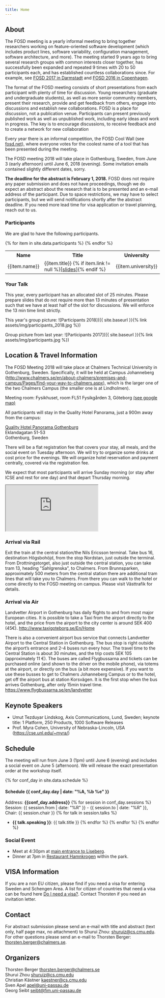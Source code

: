 ```yaml
---
title: Home
---
```

## About
The FOSD meeting is a yearly informal meeting to bring together researchers working on feature-oriented software development (which includes product lines, software variability, configuration management, software architecture, and more).
The meeting started 9 years ago to bring several research groups with common interests closer together, has successfully been expanded and repeated 9 times with 20 to 50 participants each, and has established countless collaborations since. For example, see [FOSD 2017 in Darmstadt](http://fosd.net/2017) and [FOSD 2016 in Copenhagen](http://fosd.net/2016).

The format of the FOSD meeting consists of short presentations from each participant with plenty of time for discussion.
Young researchers (graduate and undergraduate students), as well as more senior community members, present their research, provide and get feedback from others, engage into discussions and establish new collaborations.
FOSD is a place for discussion, not a publication venue.
Participants can present previously published work as well as unpublished work, including early ideas and work in progress.
The key is to encourage discussions, to receive feedback and to create a network for new collaboration

Every year there is an informal competition, the FOSD Cool Wall (see [fosd.net](http://fosd.net)), where everyone votes for the coolest name of a tool that has been presented during the meeting.

The FOSD meeting 2018 will take place in Gothenburg, Sweden, from June 3 (early afternoon) until June 6, 2018 (evening). Some invitation emails contained slightly different dates, sorry.

**The deadline for the abstract is February 1, 2018.**
FOSD does not require any paper submission and does not have proceedings, though we do expect an abstract about the research that is to be presented and an e-mail address of the participant.
Due to space restrictions, we may have to select participants, but we will send notifications shortly after the abstract deadline.
If you need more lead time for visa application or travel planning, reach out to us.

### Participants
We are glad to have the following participants.

<table>
  <tr>
    <th>Name</th>
    <th>Title</th>
    <th>University</th>
  </tr>
  {% for item in site.data.participants %}
  <tr>
   <td width="20%">{{item.name}}</td>
   <td width="70%">{{item.title}} {% if item.link != null %}<a href={{item.link}} target="_blank" >[slides]</a>{% endif %}</td>
   <td width="10%">{{item.university}}</td>
  </tr>
 {% endfor %}

</table>




### Your Talk
This year, every participant has an allocated slot of 25 minutes.
Please prepare slides that do not require more than 13 minutes of presentation such that we have at least half of the slot for discussions.
We will enforce the 13 min time limit strictly.

This year's group picture:
![Participants 2018]({{ site.baseurl }}{% link assets/img/participants_2018.jpg %})

Group picture from last year:
![Participants 2017]({{ site.baseurl }}{% link assets/img/participants.jpg %})

## Location & Travel Information
The FOSD Meeting 2018 will take place at Chalmers Technical University in Gothenburg, Sweden. Specifically, it will be held at Campus Johanneberg (<http://www.chalmers.se/en/about-chalmers/premises-and-campus/Pages/find-your-way-to-chalmers.aspx>), which is the larger one of the two Chalmers Campus (the smaller one is at Lindholmen).

Meeting room:
Fysikhuset, room FL51
Fysikgården 3,
Göteborg
[(see google map)](<https://goo.gl/maps/HZ1x1HBsFEJ2>)

All participants will stay in the Quality Hotel Panorama, just a 900m away from the campus:

[Quality Hotel Panorama Gothenburg](http://quality-hotel-panorama.gothenburg-hotels.com/en/)  
Eklandagatan 51-53  
Gothenburg, Sweden

There will be a flat registration fee that covers your stay, all meals, and the social event on Tuesday afternoon.
We will try to organize some drinks at cost price for the evenings. We will organize hotel reservation and payment centrally, covered via the registration fee.

We expect that most participants will arrive Sunday morning (or stay after ICSE and rest for one day) and that depart Thursday morning. 

<iframe id="gmaps_iframe" src="https://www.google.com/maps/d/u/0/embed?mid=12wUdM3p8OOwO0XIvDJo-c7W2r9k7f42e"></iframe>

### Arrival via Rail
Exit the train at the central station/the Nils Ericsson terminal.  Take bus 16, destination Högsbohöjd, from the stop Nordstan, just outside the terminal. From Drottningstorget, also just outside the central station, you can take tram 13, heading "Sahlgrenska", to Chalmers. From Brunnsparken, approximately 500 meters from the central station there are additional tram lines that will take you to Chalmers. From there you can walk to the hotel or come directly to the FOSD meeting on campus. Please visit Västtrafik for details.  

### Arrival via Air
Landvetter Airport in Gothenburg has daily flights to and from most major European cities. It is possible to take a Taxi from the airport directly to the hotel, and the price from the airport to the city center is around SEK 400 (45€).
<http://www.taxigoteborg.se/En/Home>

There is also a convenient airport bus service that connects Landvetter Airport to the Central Station in Gothenburg. The bus stop is right outside the airport’s entrance and 2-4 buses run every hour. The travel time to the Central Station is about 30 minutes, and the trip costs SEK 105 (approximately 11 €). The buses are called Flygbussarna and tickets can be purchased online (and shown to the driver on the mobile phone), via totems at the airport, or directly on the bus (a bit more expensive). If you want to use these busses to get to Chalmers Johanneberg Campus or to the hotel, get off the airport bus at station Korsvägen. It is the first stop when the bus arrives Gothenburg, after only 15min travel time.
<https://www.flygbussarna.se/en/landvetter> 

## Keynote Speakers
* Umut Tezduyar Lindskog, Axis Communications, Lund, Sweden; keynote title: 1 Platform, 250 Products, 1000 Software Releases
* Prof. Myra Cohen, University of Nebraska-Lincoln, USA (<https://cse.unl.edu/~myra/>)

## Schedule
The meeting will run from June 3 (1pm) until June 6 (evening) and includes a social event on June 5 (afternoon). We will release the exact presentation order at the workshop itself.

{% for conf_day in site.data.schedule %}
#### Schedule {{ conf_day.day | date: "%A, %b %e" }}
Address: **{{conf_day.address}}**
{% for session in conf_day.sessions %}
Session: {{ session.from | date: "%R" }} - {{ session.to | date: "%R" }}, Chair: {{ session.chair }} 
{% for talk in session.talks %}
* **{{ talk.speaking }}**: {{ talk.title }}
{% endfor %}
{% endfor %}
{% endfor %}

### Social Event ###
 * Meet at 4:30pm at [main entrance to Liseberg](https://goo.gl/maps/3SpZLCxkYS32). 
 * Dinner at 7pm in [Restaurant Hamnkrogen](https://goo.gl/maps/knUuaqmYYn62) within the park. 


## VISA Information
If you are a non EU citizen, please find if you need a visa for entering Sweden and Schengen Area.
A list for citizen of countries that need a visa can be found here [Do I need a visa?](https://www.schengenvisainfo.com/who-needs-schengen-visa/). Contact Thorsten if you need an invitation letter.

## Contact
For abstract submission please send an e-mail with title and abstract (text only, half page max, no attachment) to Shurui Zhou:  <shuruiz@cs.cmu.edu>.  
For other questions please send an e-mail to Thorsten Berger:  <thorsten.berger@chalmers.se>.

## Organizers
Thorsten Berger <thorsten.berger@chalmers.se>  
Shurui Zhou <shuruiz@cs.cmu.edu>  
Christian Kästner <kaestner@cs.cmu.edu>  
Sven Apel <apel@uni-passau.de>  
Georg Seibt <seibt@fim.uni-passau.de>
